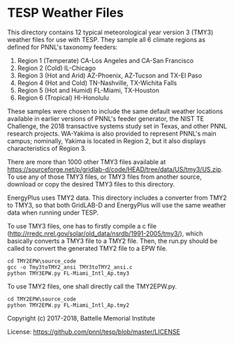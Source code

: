 # TESP Weather Files

This directory contains 12 typical meteorological year version 3 (TMY3) weather files for 
use with TESP. They sample all 6 climate regions as defined for PNNL's taxonomy feeders:

1. Region 1 (Temperate) CA-Los Angeles and CA-San Francisco
1. Region 2 (Cold) IL-Chicago
1. Region 3 (Hot and Arid) AZ-Phoenix, AZ-Tucson and TX-El Paso
1. Region 4 (Hot and Cold) TN-Nashville, TX-Wichita Falls
1. Region 5 (Hot and Humid) FL-Miami, TX-Houston
1. Region 6 (Tropical) HI-Honolulu

These samples were chosen to include the same default weather locations available 
in earlier versions of PNNL's feeder generator, the NIST TE Challenge, the 2018 
transactive systems study set in Texas, and other PNNL research projects. 
WA-Yakima is also provided to represent PNNL's main campus; nominally, Yakima is 
located in Region 2, but it also displays characteristics of Region 3.

There are more than 1000 other TMY3 files available at https://sourceforge.net/p/gridlab-d/code/HEAD/tree/data/US/tmy3/US.zip.
To use any of those TMY3 files, or TMY3 files from another source, download or copy
the desired TMY3 files to this directory.

EnergyPlus uses TMY2 data. This directory includes a converter from TMY2 to TMY3, so
that both GridLAB-D and EnergyPlus will use the same weather data when running
under TESP.

To use TMY3 files, one has to firstly compile a c file (http://rredc.nrel.gov/solar/old_data/nsrdb/1991-2005/tmy3/), which basically
converts a TMY3 file to a TMY2 file. Then, the run.py should be called to convert the generated TMY2 file to a EPW file.

    cd TMY2EPW\source_code
    gcc -o Tmy3toTMY2_ansi TMY3toTMY2_ansi.c
    python TMY3EPW.py FL-Miami_Intl_Ap.tmy3

To use TMY2 files, one shall directly call the TMY2EPW.py.

    cd TMY2EPW\source_code
    python TMY2EPW.py FL-Miami_Intl_Ap.tmy2

Copyright (c) 2017-2018, Battelle Memorial Institute

License: https://github.com/pnnl/tesp/blob/master/LICENSE


